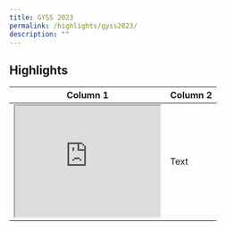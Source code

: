 ```yaml
---
title: GYSS 2023
permalink: /highlights/gyss2023/
description: ""
---
```

## **Highlights** ##



| Column 1 | Column 2 | 
| -------- | -------- | 
| <iframe allowfullscreen="" title="YouTube video player" src="https://www.youtube.com/embed/VP1N_-Cz9Xs" height="200" width="260"></iframe> <br> | Text     |